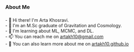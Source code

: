 

<h3 align="left">About Me</h3>

###

<p align="left">
    - 👋 Hi there! I'm Arta Khosravi.<br>
    - 💫 I'm an M.Sc graduate of Gravitation and Cosmology.<br>
<!--     - 🔭 I’m currently working on using ML methods to find the accretion efficiency of SMBHs in AGNs with high redshifts.<br> -->
    - 🌱 I'm learning about ML, MCMC, and DL.<br>
    - 📫 You can reach me on <a href="artakh10@gmail.com" target="_blank">artakh10@gmail.com</a> <br>
    - 📄 You can also learn more about me on <a href="artakh10.github.io" target="_blank">artakh10.github.io  </a>
</p>
